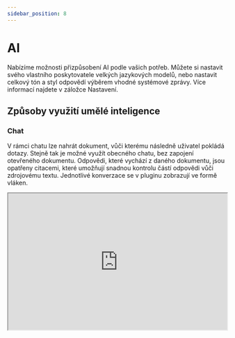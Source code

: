 ```yaml
---
sidebar_position: 8
---
```


# AI

Nabízíme možnosti přizpůsobení AI podle vašich potřeb. Můžete si nastavit svého
vlastního poskytovatele velkých jazykových modelů, nebo nastavit celkový tón a styl
odpovědí výběrem vhodné systémové zprávy. Více informací najdete v záložce Nastavení.

## Způsoby využití umělé inteligence

### Chat

V rámci chatu lze nahrát dokument, vůči kterému následně uživatel pokládá dotazy.
Stejně tak je možné využít obecného chatu, bez zapojení otevřeného dokumentu.
Odpovědi, které vychází z daného dokumentu, jsou opatřeny citacemi, které umožňují
snadnou kontrolu částí odpovědi vůči zdrojovému textu. Jednotlivé konverzace se
v pluginu zobrazují ve formě vláken.

<iframe
  width="100%"
  height="315"
  src="https://youtube.com/embed/WuQdOxFJfuc"
  title="YouTube video player"
  allow="accelerometer; autoplay; clipboard-write; encrypted-media; gyroscope; picture-in-picture"
  allowFullScreen
/>

### Zkratky v chatu

Pro často používané akce lze vytvořit jednoduchou zkratku pro snadné spuštění. Zkratku
lze vybrat zadáním '/' do chatu a následným výběrem ze seznamu. Seznam lze
procházet pomocí šipek na klávesnici a potvrdit stisknutím Enter, tím dojde k odeslání
akce do chatu. Zároveň můžete zkratku vybrat a tím její obsah vložit do textové pole
pro další úpravy.

<iframe
  width="100%"
  height="315"
  src="https://www.youtube.com/embed/sS28yNJVcWI"
  title="YouTube video player"
  allow="accelerometer; autoplay; clipboard-write; encrypted-media; gyroscope; picture-in-picture"
  allowFullScreen
/>

### Rychlé akce (FastTrack)

Pro časté, opakující se akce, lze využít také možnost napojení přímo z úvodní obrazovky
pluginu. V základu je zde nabízeno několik přednastavených akcí. Odpovědi jsou vedle
úvodní obrazovky zobrazeny také v samostatném vlákně v záložce Chatu.

<iframe
  width="100%"
  height="315"
  src="https://www.youtube.com/embed/PFEIabq4yxc"
  title="YouTube video player"
  allow="accelerometer; autoplay; clipboard-write; encrypted-media; gyroscope; picture-in-picture"
  allowFullScreen
/>

### Chytré nahrazení

:::warning Již brzy
:::
Vyměňte dvojice výrazů (např. "Společnost" -> "Kupující") v dokumentu způsobem
zohledňujícím jejich kontext. Po výběru dvojice nebo dvojic vrátí plugin seznam
navrhovaných náhrad, které lze jednotlivě přijmout nebo odmítnout.

### Editace označeného textu

Při označení textu ve smlouvě lze využít AI pro navrhnutí různých variant textu, včetně
překladu do jiného jazyka. Více informací naleznete v záložce Editace.
